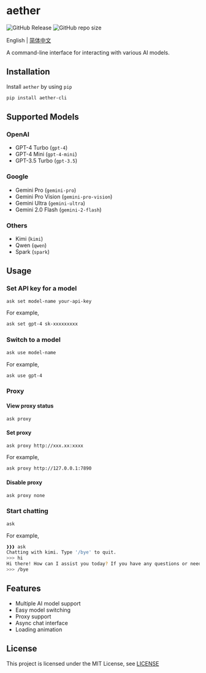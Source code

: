 # aether

![GitHub Release](https://img.shields.io/github/release/AirTouch666/aether)
![GitHub repo size](https://img.shields.io/github/repo-size/AirTouch666/aether)

English | [简体中文](./README-CN.md)

A command-line interface for interacting with various AI models.

## Installation

Install `aether` by using `pip`
```bash
pip install aether-cli
```


## Supported Models

### OpenAI
- GPT-4 Turbo (`gpt-4`)
- GPT-4 Mini (`gpt-4-mini`)
- GPT-3.5 Turbo (`gpt-3.5`)

### Google
- Gemini Pro (`gemini-pro`)
- Gemini Pro Vision (`gemini-pro-vision`)
- Gemini Ultra (`gemini-ultra`)
- Gemini 2.0 Flash (`gemini-2-flash`)

### Others
- Kimi (`kimi`)
- Qwen (`qwen`)
- Spark (`spark`)

## Usage

### Set API key for a model
```bash
ask set model-name your-api-key
```
For example,
```bash
ask set gpt-4 sk-xxxxxxxxx
```

### Switch to a model
```bash
ask use model-name
```
For example,
```bash
ask use gpt-4
```

### Proxy
#### View proxy status
```bash
ask proxy
```

#### Set proxy
```bash
ask proxy http://xxx.xx:xxxx
```
For example,
```bash
ask proxy http://127.0.0.1:7890
```

#### Disable proxy
```bash
ask proxy none
```

### Start chatting
```bash
ask
```
For example,
```bash
❱❱❱ ask
Chatting with kimi. Type '/bye' to quit.
>>> hi
Hi there! How can I assist you today? If you have any questions or need help with something, feel free to ask!
>>> /bye
```

## Features

- Multiple AI model support
- Easy model switching
- Proxy support
- Async chat interface
- Loading animation

## License
This project is licensed under the MIT License, see [LICENSE](./LICENSE)